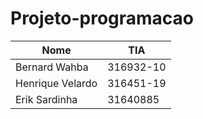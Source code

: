 # Projeto-programacao
| Nome          | TIA    |
|---------------|--------|
|Bernard Wahba|316932-10| 
|Henrique Velardo|316451-19|
|Erik Sardinha |31640885 |

